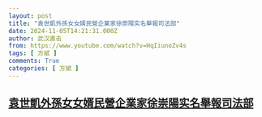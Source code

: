 ```yaml
---
layout: post
title: "袁世凱外孫女女婿民營企業家徐崇陽实名舉報司法部"
date: 2024-11-05T14:21:31.000Z
author: 武汉直击
from: https://www.youtube.com/watch?v=HqIiunoZv4s
tags: [ 方斌 ]
comments: True
categories: [ 方斌 ]
---
```

<!--1730816491000-->
[袁世凱外孫女女婿民營企業家徐崇陽实名舉報司法部](https://www.youtube.com/watch?v=HqIiunoZv4s)
------

<div>

</div>
